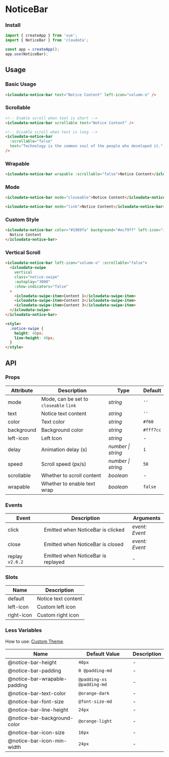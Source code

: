 # NoticeBar

### Install

```js
import { createApp } from 'vue';
import { NoticeBar } from 'cloudata';

const app = createApp();
app.use(NoticeBar);
```

## Usage

### Basic Usage

```html
<icloudata-notice-bar text="Notice Content" left-icon="volume-o" />
```

### Scrollable

```html
<!-- Enable scroll when text is short -->
<icloudata-notice-bar scrollable text="Notice Content" />

<!-- Disable scroll when text is long -->
<icloudata-notice-bar
  :scrollable="false"
  text="Technology is the common soul of the people who developed it."
/>
```

### Wrapable

```html
<icloudata-notice-bar wrapable :scrollable="false">Notice Content</icloudata-notice-bar>
```

### Mode

```html
<icloudata-notice-bar mode="closeable">Notice Content</icloudata-notice-bar>

<icloudata-notice-bar mode="link">Notice Content</icloudata-notice-bar>
```

### Custom Style

```html
<icloudata-notice-bar color="#1989fa" background="#ecf9ff" left-icon="info-o">
  Notice Content
</icloudata-notice-bar>
```

### Vertical Scroll

```html
<icloudata-notice-bar left-icon="volume-o" :scrollable="false">
  <icloudata-swipe
    vertical
    class="notice-swipe"
    :autoplay="3000"
    :show-indicators="false"
  >
    <icloudata-swipe-item>Content 1</icloudata-swipe-item>
    <icloudata-swipe-item>Content 2</icloudata-swipe-item>
    <icloudata-swipe-item>Content 3</icloudata-swipe-item>
  </icloudata-swipe>
</icloudata-notice-bar>

<style>
  .notice-swipe {
    height: 40px;
    line-height: 40px;
  }
</style>
```

## API

### Props

| Attribute | Description | Type | Default |
| --- | --- | --- | --- |
| mode | Mode, can be set to `closeable` `link` | _string_ | `''` |
| text | Notice text content | _string_ | `''` | - |
| color | Text color | _string_ | `#f60` |
| background | Background color | _string_ | `#fff7cc` |
| left-icon | Left Icon | _string_ | - |
| delay | Animation delay (s) | _number \| string_ | `1` |
| speed | Scroll speed (px/s) | _number \| string_ | `50` |
| scrollable | Whether to scroll content | _boolean_ | - |
| wrapable | Whether to enable text wrap | _boolean_ | `false` | - |

### Events

| Event           | Description                        | Arguments      |
| --------------- | ---------------------------------- | -------------- |
| click           | Emitted when NoticeBar is clicked  | _event: Event_ |
| close           | Emitted when NoticeBar is closed   | _event: Event_ |
| replay `v2.6.2` | Emitted when NoticeBar is replayed | -              |

### Slots

| Name       | Description         |
| ---------- | ------------------- |
| default    | Notice text content |
| left-icon  | Custom left icon    |
| right-icon | Custom right icon   |

### Less Variables

How to use: [Custom Theme](#/en-US/theme).

| Name                         | Default Value             | Description |
| ---------------------------- | ------------------------- | ----------- |
| @notice-bar-height           | `40px`                    | -           |
| @notice-bar-padding          | `0 @padding-md`           | -           |
| @notice-bar-wrapable-padding | `@padding-xs @padding-md` | -           |
| @notice-bar-text-color       | `@orange-dark`            | -           |
| @notice-bar-font-size        | `@font-size-md`           | -           |
| @notice-bar-line-height      | `24px`                    | -           |
| @notice-bar-background-color | `@orange-light`           | -           |
| @notice-bar-icon-size        | `16px`                    | -           |
| @notice-bar-icon-min-width   | `24px`                    | -           |
